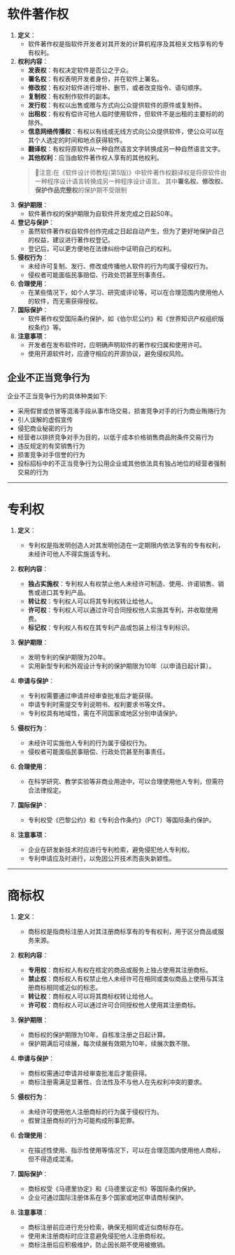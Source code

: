 # 软件著作权
1. **定义**：
   - 软件著作权是指软件开发者对其开发的计算机程序及其相关文档享有的专有权利。
2. **权利内容**：
   - **发表权**：有权决定软件是否公之于众。  
   - **署名权**：有权表明开发者身份，并在软件上署名。
   - **修改权**：有权对软件进行增补、删节，或者改变指令、语句顺序。  
   - **复制权**：有权制作软件的副本。  
   - **发行权**：有权以出售或赠与方式向公众提供软件的原件或复制件。  
   - **出租权**：有权有偿许可他人临时使用软件，但软件不是出租的主要标的的除外。  
   - **信息网络传播权**：有权以有线或无线方式向公众提供软件，使公众可以在其个人选定的时间和地点获得软件。  
   - **翻译权**：有权将原软件从一种自然语言文字转换成另一种自然语言文字。  
   - **其他权利**：应当由软件著作权人享有的其他权利。
   > 🛑注意:在《软件设计师教程(第5版)》中软件著作权翻译权是将原软件由一种程序设计语言转换成另一种程序设计语言。
   > 其中**署名权、修改权、保护作品完整权**的保护期不受限制
3. **保护期限**：
   - 软件著作权的保护期限为自软件开发完成之日起50年。
4. **登记与保护**：
   - 虽然软件著作权自软件创作完成之日起自动产生，但为了更好地保护自己的权益，建议进行著作权登记。
   - 登记后，可以更方便地在法律纠纷中证明自己的权利。
5. **侵权行为**：
   - 未经许可复制、发行、修改或传播他人软件的行为均属于侵权行为。
   - 侵权者可能面临民事赔偿、行政处罚甚至刑事责任。
6. **合理使用**：
   - 在某些情况下，如个人学习、研究或评论等，可以在合理范围内使用他人的软件，而无需获得授权。
7. **国际保护**：
   - 软件著作权受国际条约保护，如《伯尔尼公约》和《世界知识产权组织版权条约》等。
8. **注意事项**：
   - 开发者在发布软件时，应明确声明软件的著作权归属和使用许可。
   - 使用开源软件时，应遵守相应的开源协议，避免侵权风险。



## 企业不正当竞争行为

企业不正当竞争行为的具体种类如下:
* 采用假冒或仿冒等混淆手段从事市场交易，损害竞争对手的行为商业贿赂行为
* 引人误解的虚假宣传
* 侵犯商业秘密的行为
* 经营者以排挤竞争对手为目的，以低于成本价格销售商品附条件交易行为
* 违反规定的有奖销售行为
* 损害竞争对手信誉的行为
* 投标招标中的不正当竞争行为公用企业或其他依法具有独占地位的经营者强制交易的行为


---

# 专利权

1. **定义**：
   - 专利权是指发明创造人对其发明创造在一定期限内依法享有的专有权利，未经许可他人不得实施该专利。

2. **权利内容**：
   - **独占实施权**：专利权人有权禁止他人未经许可制造、使用、许诺销售、销售或进口其专利产品。
   - **转让权**：专利权人可以将其专利权转让给他人。
   - **许可权**：专利权人可以通过许可合同授权他人实施其专利，并收取使用费。
   - **标记权**：专利权人有权在其专利产品或包装上标注专利标识。

3. **保护期限**：
   - 发明专利的保护期限为20年。
   - 实用新型专利和外观设计专利的保护期限为10年（以申请日起计算）。

4. **申请与保护**：
   - 专利权需要通过申请并经审查批准后才能获得。
   - 申请专利时需提交专利说明书、权利要求书等文件。
   - 专利权具有地域性，需在不同国家或地区分别申请保护。

5. **侵权行为**：
   - 未经许可实施他人专利的行为属于侵权行为。
   - 侵权者可能面临民事赔偿、行政处罚甚至刑事责任。

6. **合理使用**：
   - 在科学研究、教学实验等非商业用途中，可以合理使用他人专利，但需符合法律规定。

7. **国际保护**：
   - 专利权受《巴黎公约》和《专利合作条约》（PCT）等国际条约保护。

8. **注意事项**：
   - 企业在研发新技术时应进行专利检索，避免侵犯他人专利权。
   - 专利申请应及时进行，以免因公开技术而丧失新颖性。

---

# 商标权

1. **定义**：
   - 商标权是指商标注册人对其注册商标享有的专有权利，用于区分商品或服务来源。

2. **权利内容**：
   - **专用权**：商标权人有权在核定的商品或服务上独占使用其注册商标。
   - **禁止权**：商标权人有权禁止他人未经许可在相同或类似商品上使用与其注册商标相同或近似的标志。
   - **转让权**：商标权人可以将其商标权转让给他人。
   - **许可权**：商标权人可以通过许可合同授权他人使用其注册商标。

3. **保护期限**：
   - 商标权的保护期限为10年，自核准注册之日起计算。
   - 保护期满后可续展，每次续展有效期为10年，续展次数不限。

4. **申请与保护**：
   - 商标权需通过申请并经审查批准后才能获得。
   - 商标注册需满足显著性、合法性及不与他人在先权利冲突的要求。

5. **侵权行为**：
   - 未经许可使用他人注册商标的行为属于侵权行为。
   - 假冒注册商标的行为可能构成刑事犯罪。

6. **合理使用**：
   - 在描述性使用、指示性使用等情况下，可以在合理范围内使用他人商标，但不得造成混淆。

7. **国际保护**：
   - 商标权受《马德里协定》和《马德里议定书》等国际条约保护。
   - 企业可通过国际注册体系在多个国家或地区申请商标保护。

8. **注意事项**：
   - 商标注册前应进行充分检索，确保无相同或近似商标存在。
   - 使用未注册商标时应注意避免侵犯他人注册商标权。
   - 商标注册后应积极维护，防止因长期不使用被撤销。

